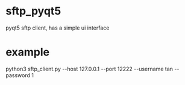 # sftp_pyqt5
pyqt5 sftp client, has a simple ui interface

# example
python3 sftp_client.py --host 127.0.0.1 --port 12222 --username tan --password 1
